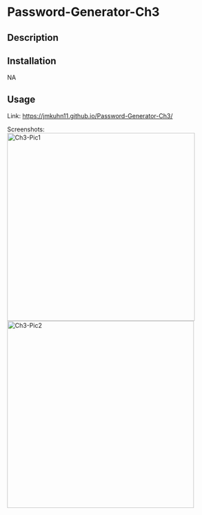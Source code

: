 # Password-Generator-Ch3

## Description

## Installation
NA

## Usage

Link: https://jmkuhn11.github.io/Password-Generator-Ch3/

Screenshots: 
<img width="435" alt="Ch3-Pic1" src="https://user-images.githubusercontent.com/122703273/215220868-c79c25da-2840-4ba3-b5a1-e1c40d88983d.PNG">
<img width="433" alt="Ch3-Pic2" src="https://user-images.githubusercontent.com/122703273/215220952-67e41d15-0eeb-43d5-81c7-c27f6a3fa8a1.PNG">
